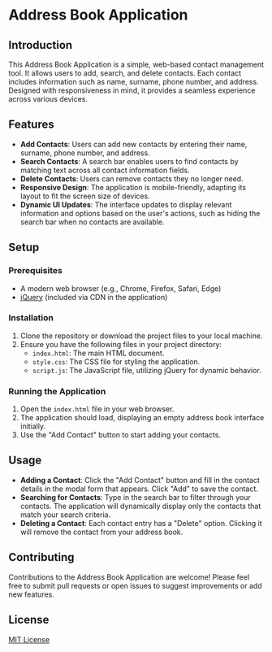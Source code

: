 # Address Book Application

## Introduction
This Address Book Application is a simple, web-based contact management tool. It allows users to add, search, and delete contacts. Each contact includes information such as name, surname, phone number, and address. Designed with responsiveness in mind, it provides a seamless experience across various devices.

## Features
- **Add Contacts**: Users can add new contacts by entering their name, surname, phone number, and address.
- **Search Contacts**: A search bar enables users to find contacts by matching text across all contact information fields.
- **Delete Contacts**: Users can remove contacts they no longer need.
- **Responsive Design**: The application is mobile-friendly, adapting its layout to fit the screen size of devices.
- **Dynamic UI Updates**: The interface updates to display relevant information and options based on the user's actions, such as hiding the search bar when no contacts are available.

## Setup

### Prerequisites
- A modern web browser (e.g., Chrome, Firefox, Safari, Edge)
- [jQuery](https://jquery.com/) (included via CDN in the application)

### Installation
1. Clone the repository or download the project files to your local machine.
2. Ensure you have the following files in your project directory:
   - `index.html`: The main HTML document.
   - `style.css`: The CSS file for styling the application.
   - `script.js`: The JavaScript file, utilizing jQuery for dynamic behavior.

### Running the Application
1. Open the `index.html` file in your web browser.
2. The application should load, displaying an empty address book interface initially.
3. Use the "Add Contact" button to start adding your contacts.

## Usage
- **Adding a Contact**: Click the "Add Contact" button and fill in the contact details in the modal form that appears. Click "Add" to save the contact.
- **Searching for Contacts**: Type in the search bar to filter through your contacts. The application will dynamically display only the contacts that match your search criteria.
- **Deleting a Contact**: Each contact entry has a "Delete" option. Clicking it will remove the contact from your address book.

## Contributing
Contributions to the Address Book Application are welcome! Please feel free to submit pull requests or open issues to suggest improvements or add new features.

## License
[MIT License](LICENSE.md)

